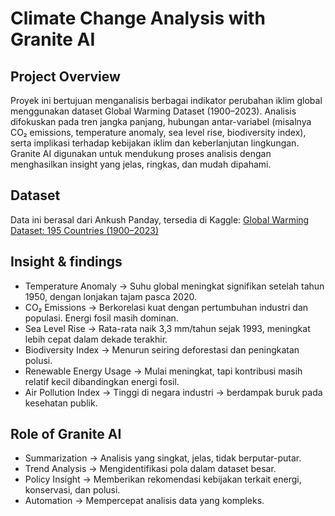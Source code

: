 # Climate Change Analysis with Granite AI

## Project Overview

Proyek ini bertujuan menganalisis berbagai indikator perubahan iklim global menggunakan dataset Global Warming Dataset (1900–2023). Analisis difokuskan pada tren jangka panjang, hubungan antar-variabel (misalnya CO₂ emissions, temperature anomaly, sea level rise, biodiversity index), serta implikasi terhadap kebijakan iklim dan keberlanjutan lingkungan.
Granite AI digunakan untuk mendukung proses analisis dengan menghasilkan insight yang jelas, ringkas, dan mudah dipahami.

## Dataset
Data ini berasal dari Ankush Panday, tersedia di Kaggle:
[Global Warming Dataset: 195 Countries (1900–2023)](https://www.kaggle.com/datasets/ankushpanday1/global-warming-dataset-195-countries-1900-2023/data)

## Insight & findings
- Temperature Anomaly → Suhu global meningkat signifikan setelah tahun 1950, dengan lonjakan tajam pasca 2020.  
- CO₂ Emissions → Berkorelasi kuat dengan pertumbuhan industri dan populasi. Energi fosil masih dominan.  
- Sea Level Rise → Rata-rata naik 3,3 mm/tahun sejak 1993, meningkat lebih cepat dalam dekade terakhir.  
- Biodiversity Index → Menurun seiring deforestasi dan peningkatan polusi.  
- Renewable Energy Usage → Mulai meningkat, tapi kontribusi masih relatif kecil dibandingkan energi fosil.  
- Air Pollution Index → Tinggi di negara industri → berdampak buruk pada kesehatan publik.  

## Role of Granite AI
- Summarization → Analisis yang singkat, jelas, tidak berputar-putar.  
- Trend Analysis → Mengidentifikasi pola dalam dataset besar.  
- Policy Insight → Memberikan rekomendasi kebijakan terkait energi, konservasi, dan polusi.  
- Automation → Mempercepat analisis data yang kompleks.  
